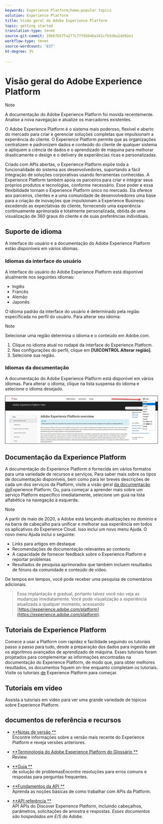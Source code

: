 ```yaml
---
keywords: Experience Platform;home;popular topics
solution: Experience Platform
title: Visão geral do Adobe Experience Platform
topic: getting started
translation-type: tm+mt
source-git-commit: 19b67b57fa277c7ff85646a341cfb5dba1dd92e1
workflow-type: tm+mt
source-wordcount: '637'
ht-degree: 3%

---
```



# Visão geral do Adobe Experience Platform

>[!NOTE]
>
>A documentação do Adobe Experience Platform foi movida recentemente. Analise a nova navegação e atualize os marcadores existentes.

O Adobe Experience Platform é o sistema mais poderoso, flexível e aberto do mercado para criar e gerenciar soluções completas que impulsionam a experiência do cliente. O Experience Platform permite que as organizações centralizem e padronizem dados e conteúdo do cliente de qualquer sistema e apliquem a ciência de dados e o aprendizado de máquina para melhorar drasticamente o design e o delivery de experiências ricas e personalizadas.

Criado com APIs abertas, o Experience Platform expõe toda a funcionalidade do sistema aos desenvolvedores, suportando a fácil integração de soluções corporativas usando ferramentas conhecidas. A Experience Platform também apoia os parceiros para criar e integrar seus próprios produtos e tecnologias, conforme necessário. Esse poder e essa flexibilidade tornam o Experience Platform único no mercado. Ela oferece aos parceiros, clientes e a uma comunidade de desenvolvedores uma base para a criação de inovações que impulsionam a Experience Business: excedendo as expectativas do cliente, fornecendo uma experiência continuamente aprimorada e totalmente personalizada, obtida de uma visualização de 360 graus do cliente e de suas preferências individuais.

## Suporte de idioma

A interface do usuário e a documentação do Adobe Experience Platform estão disponíveis em vários idiomas.

### Idiomas da interface do usuário

A interface do usuário do Adobe Experience Platform está disponível atualmente nos seguintes idiomas:

* Inglês
* Francês
* Alemão
* Japonês

O idioma padrão da interface do usuário é determinado pela região especificada no perfil do usuário. Para alterar seu idioma:

>[!NOTE]
>
> Selecionar uma região determina o idioma e o conteúdo em Adobe.com.

1. Clique no idioma atual no rodapé da interface do Experience Platform.
1. Nas configurações do perfil, clique em **[!UICONTROL Alterar região]**.
1. Selecione sua região.

### Idiomas da documentação

A documentação do Adobe Experience Platform está disponível em vários idiomas. Para alterar o idioma, clique na lista suspensa do idioma e selecione o idioma desejado.

![imagem](assets/lang.jpg)

## Documentação da Experience Platform

A documentação do Experience Platform é fornecida em vários formatos para uma variedade de recursos e serviços. Para saber mais sobre os tipos de documentação disponíveis, bem como para ler breves descrições de cada um dos serviços da Platform, visite a visão geral [da documentação do](documentation/overview.md)Experience Platform. Ou, para começar a aprender mais sobre um serviço Platform específico imediatamente, selecione um guia na lista alfabética na navegação à esquerda.

>[!NOTE]
>
>A partir de maio de 2020, a Adobe está lançando atualizações no domínio e na barra de cabeçalho para unificar e melhorar sua experiência em todos os aplicativos do Experience Cloud. Isso inclui um novo menu Ajuda. O novo menu Ajuda inclui o seguinte:
>
>* Links para artigos em destaque
>* Recomendações de documentação relevantes ao contexto
>* A capacidade de fornecer feedback sobre o Experience Platform e reportar problemas
>* Resultados de pesquisa aprimorados que também incluem resultados de fóruns da comunidade e conteúdo de vídeo.

>
> 
De tempos em tempos, você pode receber uma pesquisa de comentários adicionais.
>
>Essa implantação é gradual, portanto talvez você não veja as mudanças imediatamente. Você pode visualização a experiência atualizada a qualquer momento, acessando [https://experience.adobe.com/platform](https://experience.adobe.com/platform).

## Tutoriais de Experience Platform

Comece a usar a Platform com rapidez e facilidade seguindo os tutoriais passo a passo para tudo, desde a preparação dos dados para ingestão até os algoritmos avançados de aprendizado de máquina. Esses tutoriais foram projetados para complementar as informações encontradas na documentação do Experience Platform, de modo que, para obter melhores resultados, os documentos fiquem on-line enquanto completam os tutoriais. Visite os tutoriais [de](../tutorials/home.md) Experience Platform para começar.

## Tutoriais em vídeo

Assista a tutoriais [](https://docs.adobe.com/content/help/en/platform-learn/tutorials/overview.html) em vídeo para ver uma grande variedade de tópicos sobre Experience Platform.

## documentos de referência e recursos

* [**Notas de versão **](../release-notes/latest/latest.md)<br/>Encontre informações sobre a versão mais recente do Experience Platform e reveja versões anteriores.

* [**Terminologia do Adobe Experience Platform do Glossário **](glossary.md)<br/>Review.

* [**Guia **](troubleshooting.md)<br/>de solução de problemasEncontre resoluções para erros comuns e respostas para perguntas frequentes.

* [**Fundamentos da API **](api-fundamentals.md)<br/>Aprenda as noções básicas de como trabalhar com APIs da Platform.

* [**API referência **](https://www.adobe.io/apis/experienceplatform/home/api-reference.html)<br/>API APIs do Discover Experience Platform, incluindo cabeçalhos, parâmetros, solicitações de amostra e respostas.
*Esses documentos são hospedados em E/S da Adobe.*









<!-- 
## What's New

* **[Privacy management](https://helpx.adobe.com/campaign/kb/campaign-privacy.html)**<br/>
Learn about the tools provided by Adobe Campaign to help you with your Privacy compliance.

* **[Delivery best pratices](https://helpx.adobe.com/campaign/kb/delivery-best-practices.html)**<br/>
Learn more on best practices related to delivery design and sending.

* **[Email designer](designing/using/designing-content-in-adobe-campaign.md)**<br/>
Consult the reorganized Email Designer documentation.

* **[Campaign Standard Mobile guide](https://helpx.adobe.com/campaign/kb/acs-mobile.html)**<br/>
Learn more about general guidelines for mobile deliveries.

[Click here for more updates](rn/using/documentation-updates.md)

## Top pages

 <table>
<tr>
  <td valign="top">
    <a href="administration/using/about-access-management.md">
      <img alt="Roles" src="start/using/assets/roles.png"/>
    </a>
    <div>
    <a href="administration/using/about-access-management.md"><strong>Roles and security groups</strong></a>
    </div>
    <em>Learn how to define permissions and assign roles to Campaign users.</em>
    <br>
  </td>
  <td valign="top">
    <a href="designing/using/designing-content-in-adobe-campaign.md">
      <img alt="Designer" src="start/using/assets/design.png" />
    </a>
    <div>
    <a href="designing/using/designing-content-in-adobe-campaign.md"><strong>Design an email</strong></a>
    </div>
    <em>Learn how to use the Email Designer to create responsive and personalized emails</em>
    <br>
  </td>
  <td valign="top">
       <img alt="Developers" src="start/using/assets/dev.png" />
    <div>
    <strong>Resources for developers</strong>
    </div>
    <p><em><a href="api/using/about-campaign-standard-apis.md">Adobe Campaign API</a></em></p>
    <p><em><a href="integrating/using/about-adobe-experience-cloud-triggers.md">Adobe Experience Cloud Triggers</a></em></p>
    <br>
  </td>
</tr>
</table>


## Additional Resources

* [Release notes](rn/using/release-notes.md)

* [Control Panel](https://docs.adobe.com/content/help/en/control-panel/using/control-panel-home.html)

* [How-to videos](https://docs.adobe.com/content/help/en/campaign-learn/campaign-standard-tutorials/overview.html)

* [Release Planning guide](https://helpx.adobe.com/campaign/kb/acs-release-planning.html)

* [Deprecated and Removed Features](https://helpx.adobe.com/campaign/kb/acs-deprecated-and-removed-features.html)

* [Technical notes](https://helpx.adobe.com/campaign/kb/acs-article-list.html)

* [Adobe Campaign Standard Implementation guide](https://helpx.adobe.com/campaign/kb/campaign-standard-implementation-guide.html)
 -->
